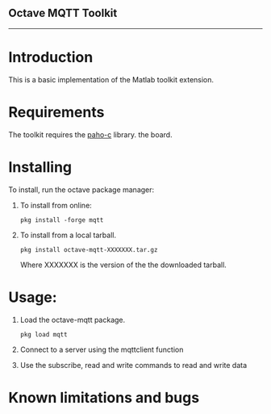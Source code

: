 Octave MQTT Toolkit
----------------------

---

Introduction
============

This is a basic implementation of the Matlab toolkit extension.

Requirements
============

The toolkit requires the [paho-c](https://www.eclipse.org/paho/) library. 
the board.

Installing
==========

To install, run the octave package manager:

1. To install from online:

    `pkg install -forge mqtt`

2. To install from a local tarball.

    `pkg install octave-mqtt-XXXXXXX.tar.gz`

    Where XXXXXXX is the version of the the downloaded tarball.

Usage:
======

1. Load the octave-mqtt package.
   
    `pkg load mqtt`

2. Connect to a server using the mqttclient function

3. Use the subscribe, read and write commands to read and write data


Known limitations and bugs
==========================

